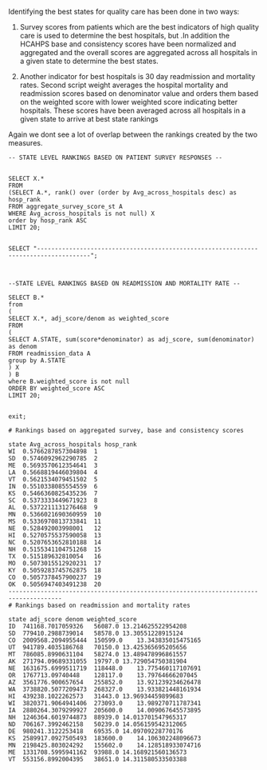 Identifying the best states for quality care has been done in two ways:

1. Survey scores from patients which are the best indicators of high quality care is used to determine the best hospitals, but .In addition the HCAHPS base and consistency scores have been normalized and aggregated and the overall scores are aggregated across all hospitals in a given state to determine the best states.

2. Another indicator for best hospitals is 30 day readmission and mortality rates. Second script weight averages the hospital mortality and readmission scores based on denominator value and orders them based on the weighted score with lower weighted score indicating better hospitals. These scores have been averaged across all hospitals in a given state to arrive at best state rankings

Again we dont see a lot of overlap between the rankings created by the two measures.

```
-- STATE LEVEL RANKINGS BASED ON PATIENT SURVEY RESPONSES --


SELECT X.*
FROM
(SELECT A.*, rank() over (order by Avg_across_hospitals desc) as hosp_rank
FROM aggregate_survey_score_st A
WHERE Avg_across_hospitals is not null) X
order by hosp_rank ASC
LIMIT 20;


SELECT "-------------------------------------------------------------------------------------";



--STATE LEVEL RANKINGS BASED ON READMISSION AND MORTALITY RATE -- 

SELECT B.*
from
(
SELECT X.*, adj_score/denom as weighted_score
FROM
(
SELECT A.STATE, sum(score*denominator) as adj_score, sum(denominator) as denom
FROM readmission_data A
group by A.STATE
) X
) B
where B.weighted_score is not null
ORDER BY weighted_score ASC
LIMIT 20;


exit;

```

```
# Rankings based on aggregated survey, base and consistency scores

state Avg_across_hospitals hosp_rank
WI	0.5766287857304898	1
SD	0.5746092962290785	2
ME	0.5693570612354641	3
LA	0.5668819446039804	4
VT	0.5621534079451502	5
IN	0.5510338085554559	6
KS	0.5466360825435236	7
SC	0.5373333449671923	8
AL	0.5372211131276468	9
MN	0.5366021690360959	10
MS	0.5336970813733841	11
NE	0.528492003998001	12
HI	0.5270575537590058	13
NC	0.5207653652810188	14
NH	0.5155341104751268	15
TX	0.515189632810054	16
MO	0.5073015512920231	17
KY	0.5059283745762875	18
CO	0.5057378457900237	19
OK	0.5056947403491238	20
-------------------------------------------------------------------------------------
# Rankings based on readmission and mortality rates

state adj_score denom weighted_score
ID	741168.7017059326	56087.0	13.214625522954208
SD	779410.2988739014	58578.0	13.30551228915124
CO	2009568.2094955444	150599.0	13.343835015475165
UT	941789.4035186768	70150.0	13.425365695205656
MT	786085.8990631104	58274.0	13.489478996861557
AK	271794.09689331055	19797.0	13.729054750381904
NE	1631675.6999511719	118448.0	13.775460117107691
OR	1767713.09740448	128117.0	13.79764666207045
AZ	3561776.900657654	255852.0	13.921239234626478
WA	3738820.5077209473	268327.0	13.933821448161934
HI	439238.1022262573	31443.0	13.96934459899683
WI	3820371.9064941406	273093.0	13.989270711787341
IA	2880264.3079299927	205600.0	14.009067645573895
NH	1246364.6019744873	88939.0	14.013701547965317
ND	706167.3992462158	50239.0	14.056159542312065
DE	980241.3122253418	69535.0	14.09709228770176
KS	2589917.0927505493	183600.0	14.106302248096673
MN	2198425.803024292	155602.0	14.128518933074716
ME	1331708.5995941162	93988.0	14.168921560136573
VT	553156.8992004395	38651.0	14.311580533503388
```

